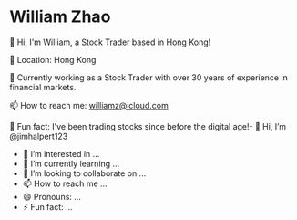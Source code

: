 # William Zhao

👋 Hi, I'm William, a Stock Trader based in Hong Kong!

📍 Location: Hong Kong

💼 Currently working as a Stock Trader with over 30 years of experience in financial markets.

📫 How to reach me: williamz@icloud.com

🌟 Fun fact: I've been trading stocks since before the digital age!- 👋 Hi, I’m @jimhalpert123
- 👀 I’m interested in ...
- 🌱 I’m currently learning ...
- 💞️ I’m looking to collaborate on ...
- 📫 How to reach me ...
- 😄 Pronouns: ...
- ⚡ Fun fact: ...

<!---
jimhalpert123/jimhalpert123 is a ✨ special ✨ repository because its `README.md` (this file) appears on your GitHub profile.
You can click the Preview link to take a look at your changes.
--->
